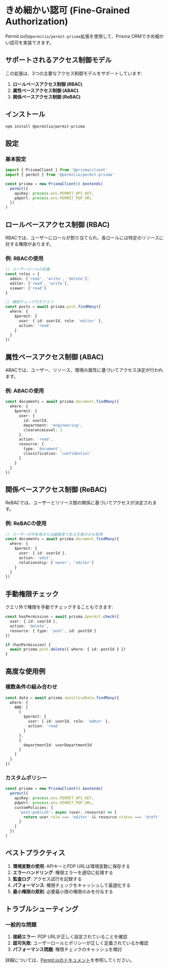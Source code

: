 # きめ細かい認可 (Fine-Grained Authorization)

Permit.ioの`@permitio/permit-prisma`拡張を使用して、Prisma ORMできめ細かい認可を実装できます。

## サポートされるアクセス制御モデル

この拡張は、3つの主要なアクセス制御モデルをサポートしています:

1. **ロールベースアクセス制御 (RBAC)**
2. **属性ベースアクセス制御 (ABAC)**
3. **関係ベースアクセス制御 (ReBAC)**

## インストール

```bash
npm install @permitio/permit-prisma
```

## 設定

### 基本設定

```typescript
import { PrismaClient } from '@prisma/client'
import { permit } from '@permitio/permit-prisma'

const prisma = new PrismaClient().$extends(
  permit({
    apiKey: process.env.PERMIT_API_KEY,
    pdpUrl: process.env.PERMIT_PDP_URL
  })
)
```

## ロールベースアクセス制御 (RBAC)

RBACでは、ユーザーにロールが割り当てられ、各ロールには特定のリソースに対する権限があります。

### 例: RBACの使用

```typescript
// ユーザーロールの定義
const roles = {
  admin: ['read', 'write', 'delete'],
  editor: ['read', 'write'],
  viewer: ['read']
}

// 権限チェック付きクエリ
const posts = await prisma.post.findMany({
  where: {
    $permit: {
      user: { id: userId, role: 'editor' },
      action: 'read'
    }
  }
})
```

## 属性ベースアクセス制御 (ABAC)

ABACでは、ユーザー、リソース、環境の属性に基づいてアクセス決定が行われます。

### 例: ABACの使用

```typescript
const documents = await prisma.document.findMany({
  where: {
    $permit: {
      user: {
        id: userId,
        department: 'engineering',
        clearanceLevel: 3
      },
      action: 'read',
      resource: {
        type: 'document',
        classification: 'confidential'
      }
    }
  }
})
```

## 関係ベースアクセス制御 (ReBAC)

ReBACでは、ユーザーとリソース間の関係に基づいてアクセスが決定されます。

### 例: ReBACの使用

```typescript
// ユーザーが所有者または編集者である文書のみを取得
const documents = await prisma.document.findMany({
  where: {
    $permit: {
      user: { id: userId },
      action: 'edit',
      relationship: ['owner', 'editor']
    }
  }
})
```

## 手動権限チェック

クエリ外で権限を手動でチェックすることもできます:

```typescript
const hasPermission = await prisma.$permit.check({
  user: { id: userId },
  action: 'delete',
  resource: { type: 'post', id: postId }
})

if (hasPermission) {
  await prisma.post.delete({ where: { id: postId } })
}
```

## 高度な使用例

### 複数条件の組み合わせ

```typescript
const data = await prisma.sensitiveData.findMany({
  where: {
    AND: [
      {
        $permit: {
          user: { id: userId, role: 'admin' },
          action: 'read'
        }
      },
      {
        departmentId: userDepartmentId
      }
    ]
  }
})
```

### カスタムポリシー

```typescript
const prisma = new PrismaClient().$extends(
  permit({
    apiKey: process.env.PERMIT_API_KEY,
    pdpUrl: process.env.PERMIT_PDP_URL,
    customPolicies: {
      'post:publish': async (user, resource) => {
        return user.role === 'editor' && resource.status === 'draft'
      }
    }
  })
)
```

## ベストプラクティス

1. **環境変数の使用**: APIキーとPDP URLは環境変数に保存する
2. **エラーハンドリング**: 権限エラーを適切に処理する
3. **監査ログ**: アクセス試行を記録する
4. **パフォーマンス**: 権限チェックをキャッシュして最適化する
5. **最小権限の原則**: 必要最小限の権限のみを付与する

## トラブルシューティング

### 一般的な問題

1. **接続エラー**: PDP URLが正しく設定されていることを確認
2. **認可失敗**: ユーザーロールとポリシーが正しく定義されているか確認
3. **パフォーマンス問題**: 権限チェックのキャッシュを検討

詳細については、[Permit.ioのドキュメント](https://docs.permit.io/)を参照してください。
